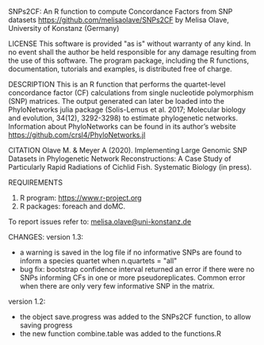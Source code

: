SNPs2CF: An R function to compute Concordance Factors from SNP datasets
https://github.com/melisaolave/SNPs2CF
by Melisa Olave, University of Konstanz (Germany)

LICENSE
This software is provided "as is" without warranty of any kind. In no event shall the author be held responsible for any damage resulting from the use of this software. The program package, including the R functions, documentation, tutorials and examples, is distributed free of charge.

DESCRIPTION
This is an R function that performs the quartet-level concordance factor (CF) calculations from single nucleotide polymorphism (SNP) matrices. 
The output generated can later be loaded into the PhyloNetworks julia package (Solis-Lemus et al. 2017; Molecular biology and evolution, 34(12), 3292-3298) to estimate phylogenetic networks. 
Information about PhyloNetworks can be found in its author’s website https://github.com/crsl4/PhyloNetworks.jl

CITATION
Olave M. & Meyer A (2020). Implementing Large Genomic SNP Datasets in Phylogenetic Network Reconstructions: A Case Study of Particularly Rapid Radiations of Cichlid Fish. Systematic Biology (in press).

REQUIREMENTS
1. R program: https://www.r-project.org
2. R packages: foreach and doMC.

To report issues refer to: melisa.olave@uni-konstanz.de

CHANGES:
version 1.3:
- a warning is saved in the log file if no informative SNPs are found to inform a species quartet when n.quartets = "all"
- bug fix: bootstrap confidence interval returned an error if there were no SNPs informing CFs in one or more pseudoreplicates. Common error when there are only very few informative SNP in the matrix.

version 1.2: 
- the object save.progress was added to the SNPs2CF function, to allow saving progress
- the new function combine.table was added to the functions.R
